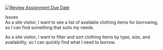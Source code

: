 [![Review Assignment Due Date](https://classroom.github.com/assets/deadline-readme-button-22041afd0340ce965d47ae6ef1cefeee28c7c493a6346c4f15d667ab976d596c.svg)](https://classroom.github.com/a/hLqvXyMi)

Issues\
As a site visitor, I want to see a list of available clothing items for borrowing, so I can find something that suits my needs.

As a site visitor, I want to filter and sort clothing items by type, size, and availability, so I can quickly find what I need to borrow.
